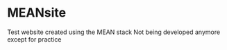 # MEANsite
Test website created using the MEAN stack
Not being developed anymore except for practice

